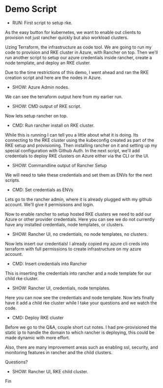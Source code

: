 # Demo Script
* RUN: First script to setup rke.

As the easy button for kubernetes, we want to enable out clients to provision not just rancher quickly but also workload clusters.  

Uzing Terraform, the infrastructure as code tool. We are going to run my code to provision and RKE cluster in Azure, with Rancher on top. Then we'll run another script to setup our azure credentials inside rancher, create a node template, and deploy an RKE cluster.

Due to the time restrictions of this demo, I went ahead and ran the RKE creation script and here are the nodes in Azure.

* SHOW: Azure Admin nodes. 

We can see the terraform output here from my earlier run.

* SHOW: CMD output of RKE script.

Now lets setup rancher on top.

* CMD: Run rancher install on RKE cluster.

While this is running I can tell you a little about what it is doing. Its connecting to the RKE cluster using the kubeconfig created as part of the RKE setup and provisioning. Then installing rancher on it and setting up my special configuration with Github Auth. In the next script, we'll add credentials to deploy RKE clusters on Azure either via the CLI or the UI.

* SHOW: Commandline output of Rancher Setup

We will need to take these credentials and set them as ENVs for the next scripts.

* CMD: Set credentials as ENVs

Lets go to the rancher admin, where it is already plugged with my github account. We'll give it permisisons and login.

Now to enable rancher to setup hosted RKE clusters we need to add our Azure or other provider credentials. Here you can see we do not currently have any installed credentials, node templates, or clusters.

* SHOW: Rancher UI, no credentials, no node templates, no clusters.

Now lets insert our credentials! I already copied my azure cli creds into terraform with full permissions to create infrastructure on my azure account.

* CMD: Insert credentials into Rancher

This is inserting the credentials into rancher and a node template for our child rke cluster.

* SHOW: Rancher UI, credentials, node templates.

Here you can now see the credentials and node template. Now lets finally have it add a child rke cluster while I take your questions and we watch the code.

* CMD: Deploy RKE cluster

Before we go to the Q&A, couple short cut notes. I had pre-provisioned the static ip to handle the domain to which rancher is deploying, this could be made dynamic with more effort.

Also, there are many improvement areas such as enabling ssl, security, and monitoring features in rancher and the child clusters. 

Questions?

* SHOW: Rancher UI, RKE child cluster.

Fin
